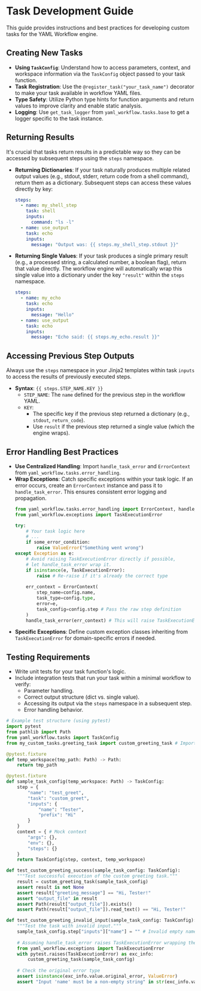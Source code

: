 # Task Development Guide

This guide provides instructions and best practices for developing custom tasks for the YAML Workflow engine.

## Creating New Tasks

- **Using `TaskConfig`**: Understand how to access parameters, context, and workspace information via the `TaskConfig` object passed to your task function.
- **Task Registration**: Use the `@register_task("your_task_name")` decorator to make your task available in workflow YAML files.
- **Type Safety**: Utilize Python type hints for function arguments and return values to improve clarity and enable static analysis.
- **Logging**: Use `get_task_logger` from `yaml_workflow.tasks.base` to get a logger specific to the task instance.

## Returning Results

It's crucial that tasks return results in a predictable way so they can be accessed by subsequent steps using the `steps` namespace.

- **Returning Dictionaries**: If your task naturally produces multiple related output values (e.g., stdout, stderr, return code from a shell command), return them as a dictionary. Subsequent steps can access these values directly by key:
  ```yaml
  steps:
    - name: my_shell_step
      task: shell
      inputs:
        command: "ls -l"
    - name: use_output
      task: echo
      inputs:
        message: "Output was: {{ steps.my_shell_step.stdout }}"
  ```

- **Returning Single Values**: If your task produces a single primary result (e.g., a processed string, a calculated number, a boolean flag), return that value directly. The workflow engine will automatically wrap this single value into a dictionary under the key `"result"` within the `steps` namespace.
  ```yaml
  steps:
    - name: my_echo
      task: echo
      inputs:
        message: "Hello"
    - name: use_output
      task: echo
      inputs:
        message: "Echo said: {{ steps.my_echo.result }}"
  ```

## Accessing Previous Step Outputs

Always use the `steps` namespace in your Jinja2 templates within task `inputs` to access the results of previously executed steps. 

- **Syntax**: `{{ steps.STEP_NAME.KEY }}`
  - `STEP_NAME`: The `name` defined for the previous step in the workflow YAML.
  - `KEY`: 
    - The specific key if the previous step returned a dictionary (e.g., `stdout`, `return_code`).
    - Use `result` if the previous step returned a single value (which the engine wraps).

## Error Handling Best Practices

- **Use Centralized Handling**: Import `handle_task_error` and `ErrorContext` from `yaml_workflow.tasks.error_handling`.
- **Wrap Exceptions**: Catch specific exceptions within your task logic. If an error occurs, create an `ErrorContext` instance and pass it to `handle_task_error`. This ensures consistent error logging and propagation.
  ```python
  from yaml_workflow.tasks.error_handling import ErrorContext, handle_task_error
  from yaml_workflow.exceptions import TaskExecutionError
  
  try:
      # Your task logic here
      # ...
      if some_error_condition:
          raise ValueError("Something went wrong")
  except Exception as e:
      # Avoid raising TaskExecutionError directly if possible,
      # let handle_task_error wrap it.
      if isinstance(e, TaskExecutionError):
          raise # Re-raise if it's already the correct type
      
      err_context = ErrorContext(
          step_name=config.name, 
          task_type=config.type, 
          error=e, 
          task_config=config.step # Pass the raw step definition
      )
      handle_task_error(err_context) # This will raise TaskExecutionError
  ```
- **Specific Exceptions**: Define custom exception classes inheriting from `TaskExecutionError` for domain-specific errors if needed.

## Testing Requirements

- Write unit tests for your task function's logic.
- Include integration tests that run your task within a minimal workflow to verify:
  - Parameter handling.
  - Correct output structure (dict vs. single value).
  - Accessing its output via the `steps` namespace in a subsequent step.
  - Error handling behavior.

```python
# Example test structure (using pytest)
import pytest
from pathlib import Path
from yaml_workflow.tasks import TaskConfig
from my_custom_tasks.greeting_task import custom_greeting_task # Import your task

@pytest.fixture
def temp_workspace(tmp_path: Path) -> Path:
    return tmp_path

@pytest.fixture
def sample_task_config(temp_workspace: Path) -> TaskConfig:
    step = {
        "name": "test_greet",
        "task": "custom_greet",
        "inputs": {
            "name": "Tester",
            "prefix": "Hi"
        }
    }
    context = { # Mock context
        "args": {},
        "env": {},
        "steps": {}
    }
    return TaskConfig(step, context, temp_workspace)

def test_custom_greeting_success(sample_task_config: TaskConfig):
    """Test successful execution of the custom greeting task."""
    result = custom_greeting_task(sample_task_config)
    assert result is not None
    assert result["greeting_message"] == "Hi, Tester!"
    assert "output_file" in result
    assert Path(result["output_file"]).exists()
    assert Path(result["output_file"]).read_text() == "Hi, Tester!"

def test_custom_greeting_invalid_input(sample_task_config: TaskConfig):
    """Test the task with invalid input."""
    sample_task_config.step["inputs"]["name"] = "" # Invalid empty name
    
    # Assuming handle_task_error raises TaskExecutionError wrapping the ValueError
    from yaml_workflow.exceptions import TaskExecutionError
    with pytest.raises(TaskExecutionError) as exc_info:
        custom_greeting_task(sample_task_config)
    
    # Check the original error type
    assert isinstance(exc_info.value.original_error, ValueError)
    assert "Input 'name' must be a non-empty string" in str(exc_info.value.original_error)

``` 